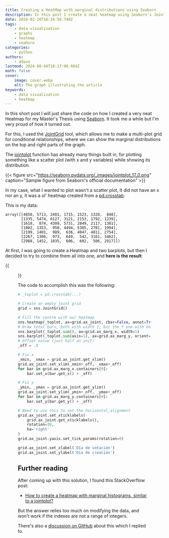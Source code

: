 ```yaml
---
title: Creating a HeatMap with marginal distributions using Seaborn
description: In this post I create a neat heatmap using Seaborn's JointGrid without modifying the DataFrame, and using data from my master's thesis"
date: 2024-02-16T16:34:58.740Z
tags:
    - data visualization
    - graphs
    - heatmap
    - seaborn
categories:
    - python
authors:
    - ddavo
lastmod: 2024-08-04T18:17:00.684Z
math: false
cover:
    image: cover.webp
    alt: The graph illustrating the article
keywords:
    - data visualization
    - heatmap
---
```


In this short post I will just share the code on how I created a very neat Heatmap for my Master's Thesis using [Seaborn](https://seaborn.pydata.org). It took me a while but I'm very proud of how it turned out.

For this, I used the [JointGrid](https://seaborn.pydata.org/generated/seaborn.JointGrid.html#seaborn.JointGrid) tool, which allows me to make a multi-plot grid for conditional relationships, where we can show the marginal distributions on the top and right parts of the graph.

The [jointplot](https://seaborn.pydata.org/generated/seaborn.jointplot.html#seaborn.jointplot) function has already many things built in, for plotting something like a scatter plot (with x and y variables) while showing its distribution.

{{< figure src="https://seaborn.pydata.org/_images/jointplot_17_0.png" caption="Sample figure from Seaborn's official documentation" >}}

In my case, what I wanted to plot wasn't a scatter plot, It did not have an x nor an y, it was a ol' heatmap created from a [pd.crosstab](https://pandas.pydata.org/docs/reference/api/pandas.crosstab.html).

This is my data:
```
array([[4850, 5713, 2401, 1715, 1523, 1328,  848],
       [1335, 5474, 6127, 3121, 2153, 1792, 1239],
       [1618,  874, 4309, 5731, 2849, 2117, 1381],
       [1802, 1353,  950, 4494, 5385, 2781, 1994],
       [2199, 1401,  989,  636, 4047, 4811, 2754],
       [2267, 1306,  973,  649,  542, 3161, 3462],
       [2988, 1452, 1035,  606,  602,  506, 2917]])
```

At first, I was going to create a Heatmap and two barplots, but then I decided to try to combine them all into one, and **here is the result**:

{{<figure src="download.png" alt="My own Heatmap with marginal distributions" caption="A heatmap on when a proposal is created and when is voted in a certain voting system (to be published)" >}}

The code to accomplish this was the following:

```python
# _toplot = pd.crosstab(...)

# Create an empty joint grid
grid = sns.JointGrid()

# Fill the centre with our heatmap
sns.heatmap(_toplot, ax=grid.ax_joint, cbar=False, annot=True, fmt='g', cmap='mako')
# Draw total bars, both with width 1, but the Y one with horizontal orientation
sns.barplot(_toplot.sum(), ax=grid.ax_marg_x, width=1)
sns.barplot(_toplot.sum(axis=1), ax=grid.ax_marg_y, orient='h', width=1)
# Offset value (just half an unit)
_off = .5

# Fix x
_xmin, _xmax = grid.ax_joint.get_xlim()
grid.ax_joint.set_xlim(_xmin+_off, _xmax+_off)
for bar in grid.ax_marg_x.containers[0]:
    bar.set_x(bar.get_x() + _off)

# Fix y
_ymin, _ymax = grid.ax_joint.get_ylim()
grid.ax_joint.set_ylim(_ymin+_off, _ymax+_off)
for bar in grid.ax_marg_y.containers[0]:
    bar.set_y(bar.get_y() + _off)

# Need to use this to set the horizontal_alignment
grid.ax_joint.set_xticklabels(
    grid.ax_joint.get_xticklabels(), 
    rotation=30,    
    ha='right'
)
grid.ax_joint.yaxis.set_tick_params(rotation=0)

grid.ax_joint.set_xlabel('Día de votación')
grid.ax_joint.set_ylabel('Día de creación')
```

## Further reading

After coming up with this solution, I found this StackOverflow post:
- [How to create a heatmap with marginal histograms, similar to a jointplot?](https://stackoverflow.com/a/65921757/4505998)

But the answer relies too much on modifying the data, and won't work if the indexes are not a range of integers.

There's also a [discussion on GitHub](https://github.com/mwaskom/seaborn/discussions/3198) about this which I replied to.



